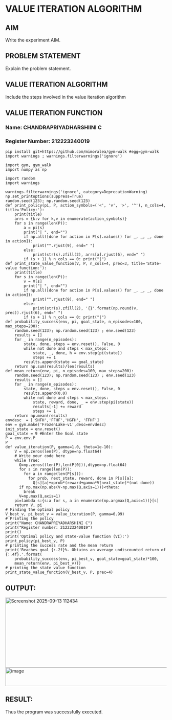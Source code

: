 # VALUE ITERATION ALGORITHM

## AIM
Write the experiment AIM.

## PROBLEM STATEMENT
Explain the problem statement.

## VALUE ITERATION ALGORITHM
Include the steps involved in the value iteration algorithm

## VALUE ITERATION FUNCTION
### Name: CHANDRAPRIYADHARSHIINI C
### Register Number: 212223240019
```
pip install git+https://github.com/mimoralea/gym-walk #egg=gym-walk
import warnings ; warnings.filterwarnings('ignore')

import gym, gym_walk
import numpy as np

import random
import warnings

warnings.filterwarnings('ignore', category=DeprecationWarning)
np.set_printoptions(suppress=True)
random.seed(123); np.random.seed(123)
def print_policy(pi, P, action_symbols=('<', 'v', '>', '^'), n_cols=4, title='Policy:'):
    print(title)
    arrs = {k:v for k,v in enumerate(action_symbols)}
    for s in range(len(P)):
        a = pi(s)
        print("| ", end="")
        if np.all([done for action in P[s].values() for _, _, _, done in action]):
            print("".rjust(9), end=" ")
        else:
            print(str(s).zfill(2), arrs[a].rjust(6), end=" ")
        if (s + 1) % n_cols == 0: print("|")
def print_state_value_function(V, P, n_cols=4, prec=3, title='State-value function:'):
    print(title)
    for s in range(len(P)):
        v = V[s]
        print("| ", end="")
        if np.all([done for action in P[s].values() for _, _, _, done in action]):
            print("".rjust(9), end=" ")
        else:
            print(str(s).zfill(2), '{}'.format(np.round(v, prec)).rjust(6), end=" ")
        if (s + 1) % n_cols == 0: print("|")
def probability_success(env, pi, goal_state, n_episodes=100, max_steps=200):
    random.seed(123); np.random.seed(123) ; env.seed(123)
    results = []
    for _ in range(n_episodes):
        state, done, steps = env.reset(), False, 0
        while not done and steps < max_steps:
            state, _, done, h = env.step(pi(state))
            steps += 1
        results.append(state == goal_state)
    return np.sum(results)/len(results)
def mean_return(env, pi, n_episodes=100, max_steps=200):
    random.seed(123); np.random.seed(123) ; env.seed(123)
    results = []
    for _ in range(n_episodes):
        state, done, steps = env.reset(), False, 0
        results.append(0.0)
        while not done and steps < max_steps:
            state, reward, done, _ = env.step(pi(state))
            results[-1] += reward
            steps += 1
    return np.mean(results)
envdesc  = ['SHFH','FFHF','HGFH', 'FFHF']
env = gym.make('FrozenLake-v1',desc=envdesc)
init_state = env.reset()
goal_state = 9 #Enter the Goal state
P = env.env.P
P
def value_iteration(P, gamma=1.0, theta=1e-10):
    V = np.zeros(len(P), dtype=np.float64)
    # Write your code here
    while True:
      Q=np.zeros((len(P),len(P[0])),dtype=np.float64)
      for s in range(len(P)):
        for a in range(len(P[s])):
          for prob, next_state, reward, done in P[s][a]:
            Q[s][a]+=prob*(reward+gamma*V[next_state]*(not done))
      if np.max(np.abs(V-np.max(Q,axis=1)))<theta:
        break
      V=np.max(Q,axis=1)
    pi=lambda s:{s:a for s, a in enumerate(np.argmax(Q,axis=1))}[s]
    return V, pi
# Finding the optimal policy
V_best_v, pi_best_v = value_iteration(P, gamma=0.99)
# Printing the policy
print("Name: CHANDRAPRIYADHARSHINI C")
print("Register number: 212223240019")
print()
print('Optimal policy and state-value function (VI):')
print_policy(pi_best_v, P)
# printing the success rate and the mean return
print('Reaches goal {:.2f}%. Obtains an average undiscounted return of {:.4f}.'.format(
    probability_success(env, pi_best_v, goal_state=goal_state)*100,
    mean_return(env, pi_best_v)))
# printing the state value function
print_state_value_function(V_best_v, P, prec=4)
```

## OUTPUT:

<img width="612" height="219" alt="Screenshot 2025-09-13 112434" src="https://github.com/user-attachments/assets/4ab52c07-a2d2-405f-a0bf-d305fa03f94c" />

<img width="769" height="58" alt="image" src="https://github.com/user-attachments/assets/d521d0c9-a972-47c1-a6b8-abb58cb16b6a" />

## RESULT:

Thus the program was successfully executed.
